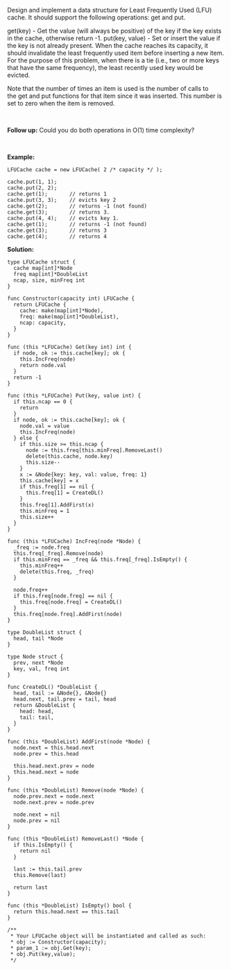 Design and implement a data structure for Least Frequently Used (LFU) cache. It should support the following operations: get and put.

get(key) - Get the value (will always be positive) of the key if the key exists in the cache, otherwise return -1.
put(key, value) - Set or insert the value if the key is not already present. When the cache reaches its capacity, it should invalidate the least frequently used item before inserting a new item. For the purpose of this problem, when there is a tie (i.e., two or more keys that have the same frequency), the least recently used key would be evicted.

Note that the number of times an item is used is the number of calls to the get and put functions for that item since it was inserted. This number is set to zero when the item is removed.

 

**Follow up:**
Could you do both operations in O(1) time complexity?

 

**Example:**
```
LFUCache cache = new LFUCache( 2 /* capacity */ );

cache.put(1, 1);
cache.put(2, 2);
cache.get(1);       // returns 1
cache.put(3, 3);    // evicts key 2
cache.get(2);       // returns -1 (not found)
cache.get(3);       // returns 3.
cache.put(4, 4);    // evicts key 1.
cache.get(1);       // returns -1 (not found)
cache.get(3);       // returns 3
cache.get(4);       // returns 4
```

**Solution:**

```golang
type LFUCache struct {
  cache map[int]*Node
  freq map[int]*DoubleList
  ncap, size, minFreq int
}

func Constructor(capacity int) LFUCache {
  return LFUCache {
    cache: make(map[int]*Node),
    freq: make(map[int]*DoubleList),
    ncap: capacity,
  }
}

func (this *LFUCache) Get(key int) int {
  if node, ok := this.cache[key]; ok {
    this.IncFreq(node)
    return node.val
  }
  return -1
}

func (this *LFUCache) Put(key, value int) {
  if this.ncap == 0 {
    return
  }
  if node, ok := this.cache[key]; ok {
    node.val = value
    this.IncFreq(node)
  } else {
    if this.size >= this.ncap {
      node := this.freq[this.minFreq].RemoveLast()
      delete(this.cache, node.key)
      this.size--
    }
    x := &Node{key: key, val: value, freq: 1}
    this.cache[key] = x
    if this.freq[1] == nil {
      this.freq[1] = CreateDL()
    }
    this.freq[1].AddFirst(x)
    this.minFreq = 1
    this.size++
  }
}

func (this *LFUCache) IncFreq(node *Node) {
  _freq := node.freq
  this.freq[_freq].Remove(node)
  if this.minFreq == _freq && this.freq[_freq].IsEmpty() {
    this.minFreq++
    delete(this.freq, _freq)
  }

  node.freq++
  if this.freq[node.freq] == nil {
    this.freq[node.freq] = CreateDL()
  }
  this.freq[node.freq].AddFirst(node)
}

type DoubleList struct {
  head, tail *Node
}

type Node struct {
  prev, next *Node
  key, val, freq int
}

func CreateDL() *DoubleList {
  head, tail := &Node{}, &Node{}
  head.next, tail.prev = tail, head
  return &DoubleList {
    head: head,
    tail: tail,
  }
}

func (this *DoubleList) AddFirst(node *Node) {
  node.next = this.head.next
  node.prev = this.head

  this.head.next.prev = node
  this.head.next = node
}

func (this *DoubleList) Remove(node *Node) {
  node.prev.next = node.next
  node.next.prev = node.prev

  node.next = nil
  node.prev = nil
}

func (this *DoubleList) RemoveLast() *Node {
  if this.IsEmpty() {
    return nil
  }

  last := this.tail.prev
  this.Remove(last)

  return last
}

func (this *DoubleList) IsEmpty() bool {
  return this.head.next == this.tail
}

/**
 * Your LFUCache object will be instantiated and called as such:
 * obj := Constructor(capacity);
 * param_1 := obj.Get(key);
 * obj.Put(key,value);
 */
```
